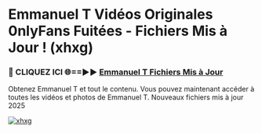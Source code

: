 # Emmanuel T Vidéos Originales 0nlyFans Fuitées - Fichiers Mis à Jour ! (xhxg)

<h3>🔴 CLIQUEZ ICI 🌐==►► <a href="https://tinyurl.com/2pmr4ezf" rel="nofollow">Emmanuel T Fichiers Mis à Jour</a></h3>

Obtenez Emmanuel T et tout le contenu. Vous pouvez maintenant accéder à toutes les vidéos et photos de Emmanuel T. Nouveaux fichiers mis à jour 2025

[![xhxg](https://i.imgur.com/6SNvagu.gif)](https://tinyurl.com/2pmr4ezf)
